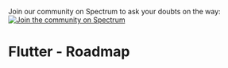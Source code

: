 Join our community on Spectrum to ask your doubts on the way:
[![Join the community on Spectrum](https://withspectrum.github.io/badge/badge.svg)](https://spectrum.chat/upskilldev)


# Flutter - Roadmap
